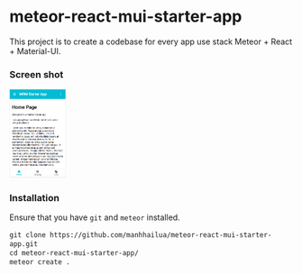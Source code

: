 # meteor-react-mui-starter-app

This project is to create a codebase for every app use stack Meteor + React + Material-UI.

### Screen shot
<img src="https://github.com/manhhailua/meteor-react-mui-starter-app/raw/master/public/screen-shot.png" alt="mobile-screen-shot" style="width: 100px" />

### Installation

Ensure that you have `git` and `meteor` installed.

```
git clone https://github.com/manhhailua/meteor-react-mui-starter-app.git
cd meteor-react-mui-starter-app/
meteor create .
```